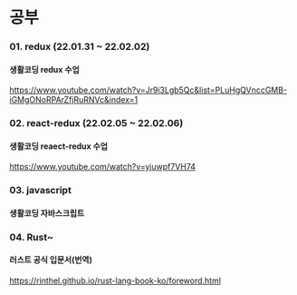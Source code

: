 공부
==============
### 01. redux (22.01.31 ~ 22.02.02)
#### 생활코딩 redux 수업
https://www.youtube.com/watch?v=Jr9i3Lgb5Qc&list=PLuHgQVnccGMB-iGMgONoRPArZfjRuRNVc&index=1

### 02. react-redux (22.02.05 ~ 22.02.06)
#### 생활코딩 reaect-redux 수업
https://www.youtube.com/watch?v=yjuwpf7VH74

### 03. javascript 
#### 생활코딩 자바스크립트

### 04. Rust~
#### 러스트 공식 입문서(번역)
https://rinthel.github.io/rust-lang-book-ko/foreword.html
